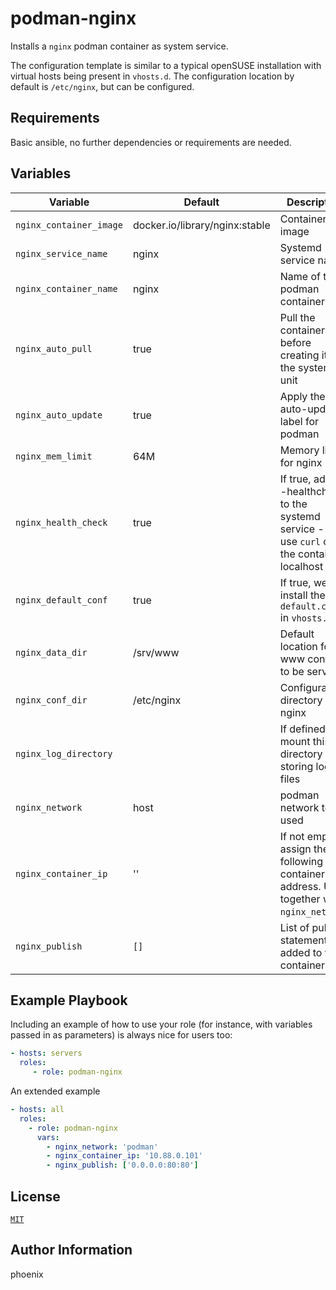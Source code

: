 # podman-nginx

Installs a `nginx` podman container as system service.

The configuration template is similar to a typical openSUSE installation with virtual hosts being present in `vhosts.d`.
The configuration location by default is `/etc/nginx`, but can be configured.

## Requirements

Basic ansible, no further dependencies or requirements are needed.

## Variables

| Variable | Default | Description |
|----------|---------|-------------|
| `nginx_container_image` | docker.io/library/nginx:stable | Container image |
| `nginx_service_name` |  nginx | Systemd service name |
| `nginx_container_name` | nginx | Name of the podman container |
| `nginx_auto_pull` | true | Pull the container before creating it in the systemd unit |
| `nginx_auto_update` | true | Apply the auto-update label for podman |
| `nginx_mem_limit` | 64M | Memory limit for nginx |
| `nginx_health_check` | true | If true, add a --healthcheck to the systemd service - we use `curl` on the container localhost |
| `nginx_default_conf` | true | If true, we install the `default.conf` in `vhosts.d` |
| `nginx_data_dir` | /srv/www | Default location for www content to be served |
| `nginx_conf_dir` | /etc/nginx | Configuration directory for nginx |
| `nginx_log_directory` | | If defined, mount this directory for storing log files |
| `nginx_network` | host | podman network to be used |
| `nginx_container_ip` | '' | If not empty, assign the following container ip address. Use together with `nginx_network`. |
| `nginx_publish` | `[]` | List of publish statements added to the container. |

## Example Playbook

Including an example of how to use your role (for instance, with variables passed in as parameters) is always nice for users too:

```yaml
- hosts: servers
  roles:
     - role: podman-nginx
```

An extended example

```yaml
- hosts: all
  roles:
    - role: podman-nginx
      vars:
        - nginx_network: 'podman'
        - nginx_container_ip: '10.88.0.101'
        - nginx_publish: ['0.0.0.0:80:80']
```

## License

[`MIT`](LICENSE)

## Author Information

phoenix
